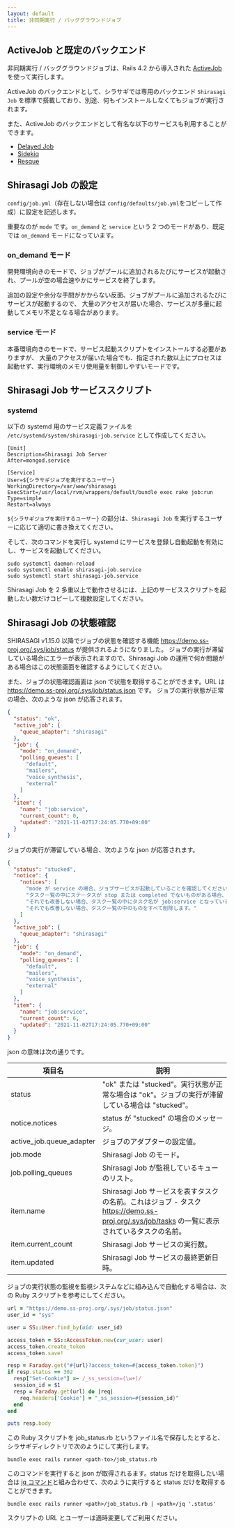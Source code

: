 ```yaml
---
layout: default
title: 非同期実行 / バッググラウンドジョブ
---
```


## ActiveJob と既定のバックエンド

非同期実行 / バッググラウンドジョブは、Rails 4.2 から導入された [ActiveJob](http://railsguides.jp/active_job_basics.html) を使って実行します。

ActiveJob のバックエンドとして、シラサギでは専用のバックエンド `Shirasagi Job` を標準で搭載しており、別途、何もインストールしなくてもジョブが実行されます。

また、ActiveJob のバックエンドとして有名な以下のサービスも利用することができます。

* [Delayed Job](https://github.com/collectiveidea/delayed_job)
* [Sidekiq](https://github.com/mperham/sidekiq)
* [Resque](https://github.com/resque/resque)

## Shirasagi Job の設定

`config/job.yml`（存在しない場合は `config/defaults/job.yml`をコピーして作成）に設定を記述します。

重要なのが `mode` です。`on_demand` と `service` という 2 つのモードがあり、既定では `on_demand` モードになっています。


### on_demand モード

開発環境向きのモードで、ジョブがプールに追加されるたびにサービスが起動され、プールが空の場合速やかにサービスを終了します。

追加の設定や余分な手間がかからない反面、ジョブがプールに追加されるたびにサービスが起動するので、
大量のアクセスが届いた場合、サービスが多量に起動してメモリ不足となる場合があります。

### service モード

本番環境向きのモードで、サービス起動スクリプトをインストールする必要がありますが、
大量のアクセスが届いた場合でも、指定された数以上にプロセスは起動せず、実行環境のメモリ使用量を制御しやすいモードです。


## Shirasagi Job サービススクリプト

### systemd

以下の systemd 用のサービス定義ファイルを `/etc/systemd/system/shirasagi-job.service` として作成してください。

```
[Unit]
Description=Shirasagi Job Server
After=mongod.service

[Service]
User=${シラサギジョブを実行するユーザー}
WorkingDirectory=/var/www/shirasagi
ExecStart=/usr/local/rvm/wrappers/default/bundle exec rake job:run
Type=simple
Restart=always
```

`${シラサギジョブを実行するユーザー}` の部分は、`Shirasagi Job` を実行するユーザーに応じて適切に書き換えてください。

そして、次のコマンドを実行し systemd にサービスを登録し自動起動を有効にし、サービスを起動してください。

```
sudo systemctl daemon-reload
sudo systemctl enable shirasagi-job.service
sudo systemctl start shirasagi-job.service
```

Shirasagi Job を 2 多重以上で動作させるには、上記のサービススクリプトを起動したい数だけコピーして複数設定してください。

## Shirasagi Job の状態確認

SHIRASAGI v1.15.0 以降でジョブの状態を確認する機能 <https://demo.ss-proj.org/.sys/job/status> が提供されるようになりました。
ジョブの実行が滞留している場合にエラーが表示されますので、Shirasagi Job の運用で何か問題がある場合はこの状態画面を確認するようにしてください。

また、ジョブの状態確認画面は json で状態を取得することができます。URL は <https://demo.ss-proj.org/.sys/job/status.json> です。
ジョブの実行状態が正常の場合、次のような json が応答されます。

~~~json
{
  "status": "ok",
  "active_job": {
    "queue_adapter": "shirasagi"
  },
  "job": {
    "mode": "on_demand",
    "polling_queues": [
      "default",
      "mailers",
      "voice_synthesis",
      "external"
    ]
  },
  "item": {
    "name": "job:service",
    "current_count": 0,
    "updated": "2021-11-02T17:24:05.770+09:00"
  }
}
~~~

ジョブの実行が滞留している場合、次のような json が応答されます。

~~~json
{
  "status": "stucked",
  "notice": {
    "notices": [
      "mode が service の場合、ジョブサービスが起動していることを確認してください。これには ssh などでサーバーへログインし、ps コマンドなどでサービスが起動しているかどうかを確認します。",
      "タスク一覧の中にステータスが stop または completed でないものがある場合、削除します。",
      "それでも改善しない場合、タスク一覧の中にタスク名が job:service となっているものがありますが、これを削除します。",
      "それでも改善しない場合、タスク一覧の中のものをすべて削除します。"
    ]
  },
  "active_job": {
    "queue_adapter": "shirasagi"
  },
  "job": {
    "mode": "on_demand",
    "polling_queues": [
      "default",
      "mailers",
      "voice_synthesis",
      "external"
    ]
  },
  "item": {
    "name": "job:service",
    "current_count": 6,
    "updated": "2021-11-02T17:24:05.770+09:00"
  }
}
~~~

json の意味は次の通りです。

| 項目名                   | 説明 |
|--------------------------|----------------------------------------------------------------|
| status                   | "ok" または "stucked"。実行状態が正常な場合は "ok"。ジョブの実行が滞留している場合は "stucked"。 |
| notice.notices           | status が "stucked" の場合のメッセージ。 |
| active_job.queue_adapter | ジョブのアダプターの設定値。 |
| job.mode                 | Shirasagi Job のモード。 |
| job.polling_queues       | Shirasagi Job が監視しているキューのリスト。 |
| item.name                | Shirasagi Job サービスを表すタスクの名前。これはジョブ - タスク <https://demo.ss-proj.org/.sys/job/tasks> の一覧に表示されているタスクの名前。 |
| item.current_count       | Shirasagi Job サービスの実行数。 |
| item.updated             | Shirasagi Job サービスの最終更新日時。 |

ジョブの実行状態の監視を監視システムなどに組み込んで自動化する場合は、次の Ruby スクリプトを参考にしてください。

~~~ruby
url = "https://demo.ss-proj.org/.sys/job/status.json"
user_id = "sys"

user = SS::User.find_by(uid: user_id)

access_token = SS::AccessToken.new(cur_user: user)
access_token.create_token
access_token.save!

resp = Faraday.get("#{url}?access_token=#{access_token.token}")
if resp.status == 302
  resp["Set-Cookie"] =~ /_ss_session=(\w+)/
  session_id = $1
  resp = Faraday.get(url) do |req|
    req.headers['Cookie'] = "_ss_session=#{session_id}"
  end
end

puts resp.body
~~~

この Ruby スクリプトを job_status.rb というファイル名で保存したとすると、
シラサギディレクトリで次のようにして実行します。

~~~
bundle exec rails runner <path-to>/job_status.rb
~~~

このコマンドを実行すると json が取得されるます。status だけを取得したい場合は [jq コマンド](https://stedolan.github.io/jq/)と組み合わせて、次のように実行すると status だけを取得することができます。

~~~
bundle exec rails runner <path>/job_status.rb | <path>/jq '.status'
~~~

スクリプトの URL とユーザーは適時変更してご利用ください。
